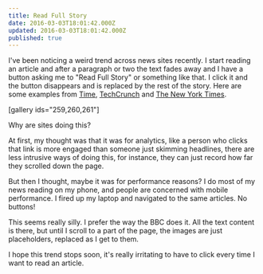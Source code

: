 ```yaml
---
title: Read Full Story
date: 2016-03-03T18:01:42.000Z
updated: 2016-03-03T18:01:42.000Z
published: true
---
```


I've been noticing a weird trend across news sites recently. I start reading an article and after a paragraph or two the text fades away and I have a button asking me to "Read Full Story" or something like that. I click it and the button disappears and is replaced by the rest of the story. Here are some examples from [Time](http://time.com/4244795/emoji-consortium-mark-davis/), [TechCrunch](http://techcrunch.com/2016/03/03/instagram-starts-blocking-deeplinking-to-other-social-media-profiles/) and [The New York Times](http://www.nytimes.com/2016/02/28/us/politics/marco-rubio-pushed-for-immigration-reform-with-conservative-media.html?_r=0).

[gallery ids="259,260,261"]

Why are sites doing this?

At first, my thought was that it was for analytics, like a person who clicks that link is more engaged than someone just skimming headlines, there are less intrusive ways of doing this, for instance, they can just record how far they scrolled down the page.

But then I thought, maybe it was for performance reasons? I do most of my news reading on my phone, and people are concerned with mobile performance. I fired up my laptop and navigated to the same articles. No buttons!

This seems really silly. I prefer the way the BBC does it. All the text content is there, but until I scroll to a part of the page, the images are just placeholders, replaced as I get to them.

I hope this trend stops soon, it's really irritating to have to click every time I want to read an article.

